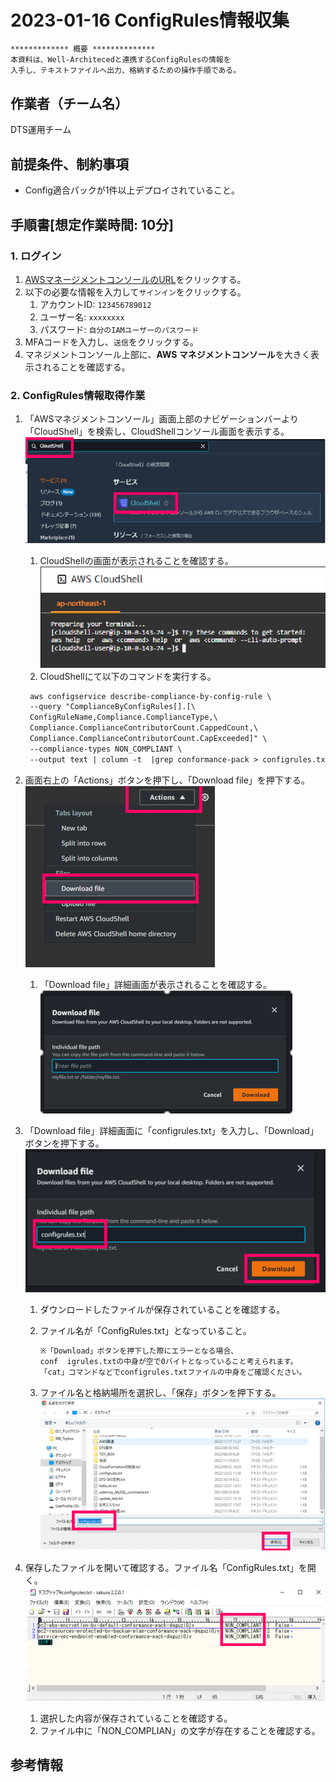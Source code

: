 <!-- omit in toc -->
# 2023-01-16  ConfigRules情報収集

```txt
************* 概要 **************
本資料は、Well-Architecedと連携するConfigRulesの情報を
入手し、テキストファイルへ出力、格納するための操作手順である。
```

## 作業者（チーム名）
DTS運用チーム
## 前提条件、制約事項

- Config適合パックが1件以上デプロイされていること。

## 手順書[想定作業時間: 10分]

### 1. ログイン

1. [AWSマネージメントコンソールのURL](https://console.aws.amazon.com/console/home)をクリックする。
2. 以下の必要な情報を入力して`サインイン`をクリックする。
    1. アカウントID: `123456789012`
    2. ユーザー名: `xxxxxxxx`
    3. パスワード: `自分のIAMユーザーのパスワード`
3. MFAコードを入力し、`送信`をクリックする。
4. マネジメントコンソール上部に、**AWS マネジメントコンソール**を大きく表示されることを確認する。

### 2. ConfigRules情報取得作業

1. 「AWSマネジメントコンソール」画面上部のナビゲーションバーより「CloudShell」を検索し、CloudShellコンソール画面を表示する。  
 ![ConfigRules情報収集](./images/ConfigRules情報収集001.png)
    1. CloudShellの画面が表示されることを確認する。  
 ![ConfigRules情報収集](./images/ConfigRules情報収集002.png)
    2. CloudShellにて以下のコマンドを実行する。  
  
     ```txt
      aws configservice describe-compliance-by-config-rule \
      --query "ComplianceByConfigRules[].[\
      ConfigRuleName,Compliance.ComplianceType,\
      Compliance.ComplianceContributorCount.CappedCount,\
      Compliance.ComplianceContributorCount.CapExceeded]" \
      --compliance-types NON_COMPLIANT \
      --output text | column -t  |grep conformance-pack > configrules.txt
     ```  

2. 画面右上の「Actions」ボタンを押下し、「Download file」を押下する。
    ![ConfigRules情報収集](./images/ConfigRules情報収集003.png)
    1. 「Download file」詳細画面が表示されることを確認する。
        ![ConfigRules情報収集](./images/ConfigRules情報収集004.png)

3. 「Download file」詳細画面に「configrules.txt」を入力し、「Download」ボタンを押下する。
![ConfigRules情報収集](./images/ConfigRules情報収集005.png)
    1. ダウンロードしたファイルが保存されていることを確認する。
    2. ファイル名が「ConfigRules.txt」となっていること。

         ```txt
         ※「Download」ボタンを押下した際にエラーとなる場合、  
         conf  igrules.txtの中身が空で0バイトとなっていること考えられます。  
         「cat」コマンドなどでconfigrules.txtファイルの中身をご確認ください。
         ```

    3. ファイル名と格納場所を選択し、「保存」ボタンを押下する。
     ![ConfigRules情報収集](./images/ConfigRules情報収集006.png)

4. 保存したファイルを開いて確認する。ファイル名「ConfigRules.txt」を開く。
   ![ConfigRules情報収集](./images/ConfigRules情報収集007.png)
    1. 選択した内容が保存されていることを確認する。
    2. ファイル中に「NON_COMPLIAN」の文字が存在することを確認する。
  
## 参考情報
